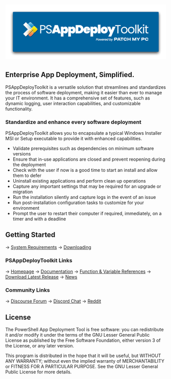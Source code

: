 # ![PowerShell App Deployment Toolkit Logo](src/Assets/AppDeployToolkitLogo.png)

## Enterprise App Deployment, Simplified.

PSAppDeployToolkit is a versatile solution that streamlines and standardizes the process of software deployment, making it easier than ever to manage your IT environment. It has a comprehensive set of features, such as dynamic logging, user interaction capabilities, and customizable functionality.

### Standardize and enhance every software deployment

PSAppDeployToolkit allows you to encapsulate a typical Windows Installer MSI or Setup executable to provide it with enhanced capabilities.

- Validate prerequisites such as dependencies on minimum software versions
- Ensure that in-use applications are closed and prevent reopening during the deployment
- Check with the user if now is a good time to start an install and allow them to defer
- Uninstall existing applications and perform clean up operations
- Capture any important settings that may be required for an upgrade or migration
- Run the installation silently and capture logs in the event of an issue
- Run post-installation configuration tasks to customize for your environment
- Prompt the user to restart their computer if required, immediately, on a timer and with a deadline

## Getting Started

-> [System Requirements](https://psappdeploytoolkit.com/docs/getting-started/requirements)
-> [Downloading](https://psappdeploytoolkit.com/docs/getting-started/download)

### PSAppDeployToolkit Links

-> [Homepage](https://psappdeploytoolkit.com)
-> [Documentation](https://psappdeploytoolkit.com/docs)
-> [Function & Variable References](https://psappdeploytoolkit.com/docs/reference)
-> [Download Latest Release](https://github.com/PSAppDeployToolkit/PSAppDeployToolkit/releases)
-> [News](https://psappdeploytoolkit.com/blog)

### Community Links

-> [Discourse Forum](https://discourse.psappdeploytoolkit.com/)
-> [Discord Chat](https://discord.com/channels/618712310185197588/627204361545842688)
-> [Reddit](https://reddit.com/r/psadt)

## License

The PowerShell App Deployment Tool is free software: you can redistribute it and/or modify it under the terms of the GNU Lesser General Public License as published by the Free Software Foundation, either version 3 of the License, or any later version.

This program is distributed in the hope that it will be useful, but WITHOUT ANY WARRANTY; without even the implied warranty of MERCHANTABILITY or FITNESS FOR A PARTICULAR PURPOSE.  See the GNU Lesser General Public License for more details.
